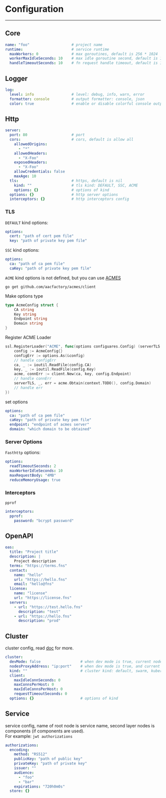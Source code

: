 # Configuration

---

## Core
```yaml
name: "foo"                   # project name
runtime:                      # service runtime
  maxWorkers: 0               # max goroutines, default is 256 * 1024
  workerMaxIdleSeconds: 10    # max idle goroutine second, default is 10
  handleTimeoutSeconds: 10    # fn request handle timeout, default is 10
```
## Logger
```yaml
log:
  level: info                 # level: debug, info, warn, error
  formatter: console          # output formatter: console, json
  color: true                 # enable or disable colorful console output
```
## Http
```yaml
server:
  port: 80                    # port
  cors:                       # cors, default is allow all
    allowedOrigins:
      - "*"
    allowedHeaders:
      - "X-Foo"
    exposedHeaders:
      - "X-Foo"
    allowCredentials: false
    maxAge: 10
  tls:                        # https, default is nil
    kind: ""                  # tls kind: DEFAULT, SSC, ACME 
    options: {}               # options of kind
  options: {}                 # http server options
  interceptors: {}            # http interceptors config
```
### TLS
`DEFAULT` kind options: 
```yaml
options: 
  cert: "path of cert pem file"
  key: "path of private key pem file"
```
`SSC` kind options:
```yaml
options:
  ca: "path of ca pem file"
  caKey: "path of private key pem file"
```
`ACME` kind options is not defined, but you can use [ACMES](https://github.com/aacfactory/acmes)
```shell
go get github.com/aacfactory/acmes/client
```
Make options type
```go
type AcmeConfig struct {
	CA string 
	Key string
	Endpoint string
	Domain string
}
```
Register ACME Loader
```go
ssl.RegisterLoader("ACME", func(options configuares.Config) (serverTLS *tls.Config, clientTLS *tls.Config, err error) {
	config := AcmeConfig{}
	configErr := options.As(&config)
	// handle configErr
	ca, _ := ioutil.ReadFile(config.CA)
	key, _ := ioutil.ReadFile(config.Key)
	acme, connErr := client.New(ca, key, config.Endpoint) 
	// handle connErr 
	serverTLS, _, err = acme.Obtain(context.TODO(), config.Domain) 
	// handle err
})
```
set options
```yaml
options:
  ca: "path of ca pem file"
  caKey: "path of private key pem file"
  endpoint: "endpoint of acmes server"
  domain: "which domain to be obtained"
```
### Server Options
`Fasthttp` options:
```yaml
options:
  readTimeoutSeconds: 2
  maxWorkerIdleSeconds: 10
  maxRequestBody: "4MB"
  reduceMemoryUsage: true
```
### Interceptors
`pprof`
```yaml
interceptors:
  pprof:
    password: "bcrypt password"
```
## OpenAPI
```yaml
oas:
  title: "Project title"
  description: |
    Project description
  terms: "https://terms.fns"
  contact:
    name: "hello"
    url: "https://hello.fns"
    email: "hello@fns"
  license:
    name: "license"
    url: "https://license.fns"
  servers:
    - url: "https://test.hello.fns"
      description: "test"
    - url: "https://hello.fns"
      description: "prod"
```
## Cluster
cluster config, read [doc](https://github.com/aacfactory/fns/blob/main/docs/cluster.md) for more.
```yaml
cluster:
  devMode: false                  # when dev mode is true, current node will not be pushed to other members
  nodesProxyAddress: "ip:port"    # when dev mode is true, and current node can not use member address to access them, then use a proxy to access members. 
  kind: ""                        # cluster kind: default, swarm, kubernetes.
  client:
    maxIdleConnSeconds: 0
    maxConnsPerHost: 0
    maxIdleConnsPerHost: 0
    requestTimeoutSeconds: 0
  options: {}                     # options of kind
```
## Service
service config, name of root node is service name, second layer nodes is components (if components are used).   
For example: `jwt authorizations`
```yaml
authorizations:
  encoding:
    method: "RS512"
    publicKey: "path of public key"
    privateKey: "path of private key"
    issuer: ""
    audience:
      - "foo"
      - "bar"
    expirations: "720h0m0s"
  store: {}
```

